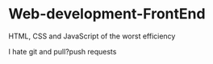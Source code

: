 # Web-development-FrontEnd
HTML, CSS and JavaScript of the worst efficiency

I hate git and pull?push requests
